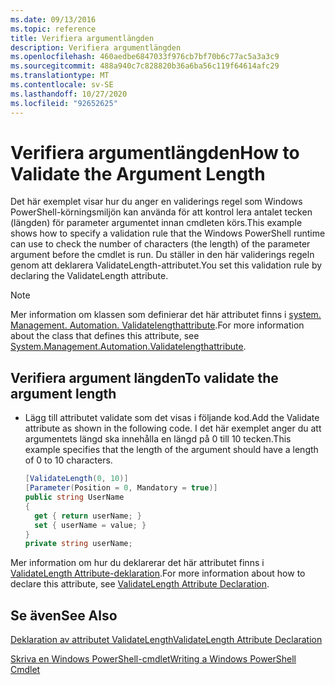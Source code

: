 ```yaml
---
ms.date: 09/13/2016
ms.topic: reference
title: Verifiera argumentlängden
description: Verifiera argumentlängden
ms.openlocfilehash: 460aedbe6847033f976cb7bf70b6c77ac5a3a3c9
ms.sourcegitcommit: 488a940c7c828820b36a6ba56c119f64614afc29
ms.translationtype: MT
ms.contentlocale: sv-SE
ms.lasthandoff: 10/27/2020
ms.locfileid: "92652625"
---
```

# <a name="how-to-validate-the-argument-length"></a><span data-ttu-id="0003c-103">Verifiera argumentlängden</span><span class="sxs-lookup"><span data-stu-id="0003c-103">How to Validate the Argument Length</span></span>

<span data-ttu-id="0003c-104">Det här exemplet visar hur du anger en validerings regel som Windows PowerShell-körningsmiljön kan använda för att kontrol lera antalet tecken (längden) för parameter argumentet innan cmdleten körs.</span><span class="sxs-lookup"><span data-stu-id="0003c-104">This example shows how to specify a validation rule that the Windows PowerShell runtime can use to check the number of characters (the length) of the parameter argument before the cmdlet is run.</span></span> <span data-ttu-id="0003c-105">Du ställer in den här validerings regeln genom att deklarera ValidateLength-attributet.</span><span class="sxs-lookup"><span data-stu-id="0003c-105">You set this validation rule by declaring the ValidateLength attribute.</span></span>

> [!NOTE]
> <span data-ttu-id="0003c-106">Mer information om klassen som definierar det här attributet finns i [system. Management. Automation. Validatelengthattribute](/dotnet/api/System.Management.Automation.ValidateLengthAttribute).</span><span class="sxs-lookup"><span data-stu-id="0003c-106">For more information about the class that defines this attribute, see [System.Management.Automation.Validatelengthattribute](/dotnet/api/System.Management.Automation.ValidateLengthAttribute).</span></span>

## <a name="to-validate-the-argument-length"></a><span data-ttu-id="0003c-107">Verifiera argument längden</span><span class="sxs-lookup"><span data-stu-id="0003c-107">To validate the argument length</span></span>

- <span data-ttu-id="0003c-108">Lägg till attributet validate som det visas i följande kod.</span><span class="sxs-lookup"><span data-stu-id="0003c-108">Add the Validate attribute as shown in the following code.</span></span> <span data-ttu-id="0003c-109">I det här exemplet anger du att argumentets längd ska innehålla en längd på 0 till 10 tecken.</span><span class="sxs-lookup"><span data-stu-id="0003c-109">This example specifies that the length of the argument should have a length of 0 to 10 characters.</span></span>

    ```csharp
    [ValidateLength(0, 10)]
    [Parameter(Position = 0, Mandatory = true)]
    public string UserName
    {
      get { return userName; }
      set { userName = value; }
    }
    private string userName;
    ```

<span data-ttu-id="0003c-110">Mer information om hur du deklarerar det här attributet finns i [ValidateLength Attribute-deklaration](./validatelength-attribute-declaration.md).</span><span class="sxs-lookup"><span data-stu-id="0003c-110">For more information about how to declare this attribute, see [ValidateLength Attribute Declaration](./validatelength-attribute-declaration.md).</span></span>

## <a name="see-also"></a><span data-ttu-id="0003c-111">Se även</span><span class="sxs-lookup"><span data-stu-id="0003c-111">See Also</span></span>

[<span data-ttu-id="0003c-112">Deklaration av attributet ValidateLength</span><span class="sxs-lookup"><span data-stu-id="0003c-112">ValidateLength Attribute Declaration</span></span>](./validatelength-attribute-declaration.md)

[<span data-ttu-id="0003c-113">Skriva en Windows PowerShell-cmdlet</span><span class="sxs-lookup"><span data-stu-id="0003c-113">Writing a Windows PowerShell Cmdlet</span></span>](./writing-a-windows-powershell-cmdlet.md)
